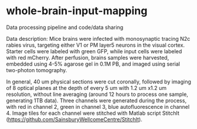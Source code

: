 # whole-brain-input-mapping
Data processing pipeline and code/data sharing

Data description:
Mice brains were infected with monosynaptic tracing N2c rabies virus, targeting either V1 or PM layer5 neurons in the visual cortex. Starter cells were labeled with green GFP, while input cells were labeled with red mCherry. After perfusion, brains samples were harvested, embedded using 4-5% agarose gel in 0.1M PB, and imaged using serial two-photon tomography.

In general, 40 um physical sections were cut coronally, followed by imaging of 8 optical planes at the depth of every 5 um with 1.2 um x1.2 um resolution, without line averaging (around 12 hours to process one sample, generating 1TB data). Three channels were generated during the process, with red in channel 2, green in channel 3, blue autofluorescence in channel 4. Image tiles for each channel were stitched with Matlab script StitchIt (https://github.com/SainsburyWellcomeCentre/StitchIt).
